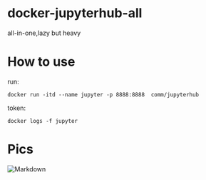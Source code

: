 # docker-jupyterhub-all
all-in-one,lazy but heavy


# How to use
run:

```
docker run -itd --name jupyter -p 8888:8888  comm/jupyterhub
```

token:

```
docker logs -f jupyter
```

# Pics  
![Markdown](http://i1.fuimg.com/694064/76f90d51980cf490.jpg)


